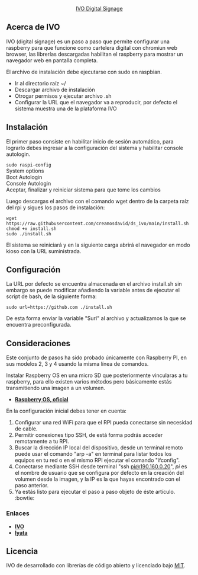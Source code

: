 <p align="center"><a href="https://ivo.com.co" target="_blank">IVO Digital Signage</a></p>

## Acerca de IVO

IVO (digital signage) es un paso a paso que permite configurar una raspberry para que funcione como cartelera digital con chromiun web browser, las librerías descargadas habilitan el raspberry para mostrar un navegador web en pantalla completa.

El archivo de instalación debe ejecutarse con sudo en raspbian.

- Ir al directorio raíz ~/
- Descargar archivo de instalación
- Otrogar permisos y ejecutar archivo .sh
- Configurar la URL que el navegador va a reproducir, por defecto el sistema muestra una de la plataforma IVO

## Instalación

El primer paso consiste en habilitar inicio de sesión automático, para lograrlo debes ingresar a la configuración del sistema y habilitar console autologin.  

`sudo raspi-config`  
System options  
Boot Autologin  
Console Autologin  
Aceptar, finalizar y reiniciar sistema para que tome los cambios  

Luego descargas el archivo con el comando wget dentro de la carpeta raíz del rpi y sigues los pasos de instalación:

`wget https://raw.githubusercontent.com/creamosdavid/ds_ivo/main/install.sh`  
`chmod +x install.sh`  
`sudo ./install.sh`  

El sistema se reiniciará y en la siguiente carga abrirá el navegador en modo kioso con la URL suministrada.

## Configuración

La URL por defecto se encuentra almacenada en el archivo install.sh sin embargo se puede modificar añadiendo la variable antes de ejecutar el script de bash, de la siguiente forma:  

`sudo url=https://github.com ./install.sh`  

De esta forma enviar la variable "$url" al archivo y actualizamos la que se encuentra preconfigurada.

## Consideraciones

Este conjunto de pasos ha sido probado únicamente con Raspberry PI, en sus modelos 2, 3 y 4 usando la misma línea de comandos.  

Instalar Raspberry OS en una micro SD que posteriormente vincularas a tu raspberry, para ello existen varios métodos pero básicamente estás transmitiendo una imagen a un volumen.

- **[Raspberry OS, oficial](https://www.raspberrypi.com/software/)**  

En la configuración inicial debes tener en cuenta:  
1. Configurar una red WiFi para que el RPI pueda conectarse sin necesidad de cable.  
2. Permitir conexiones tipo SSH, de está forma podrás acceder remotamente a tu RPI.  
3. Buscar la dirección IP local del dispositivo, desde un terminal remoto puede usar el comando "arp -a" en terminal para listar todos los equipos en tu red o en el mismo RPI ejecutar el comando "ifconfig".  
4. Conectarse mediante SSH desde terminal "ssh pi@190.160.0.20", *pi* es el nombre de usuario que se configura por defecto en la creación del volumen desde la imagen, y la IP es la que hayas encontrado con el paso anterior.  
5. Ya estás listo para ejecutar el paso a paso objeto de éste artículo. :bowtie:  

### Enlaces

- **[IVO](https://www.ivo.com.co/)**
- **[Iyata](https://www.iyata.net/)**

## Licencia

IVO de desarrollado con librerías de código abierto y licenciado bajo [MIT](https://opensource.org/licenses/MIT).
